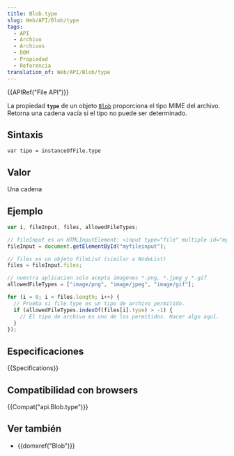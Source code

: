 ```yaml
---
title: Blob.type
slug: Web/API/Blob/type
tags:
  - API
  - Archivo
  - Archivos
  - DOM
  - Propiedad
  - Referencia
translation_of: Web/API/Blob/type
---
```


{{APIRef("File API")}}

La propiedad **`type`** de un objeto [`Blob`](/es/docs/Web/API/Blob) proporciona el tipo MIME del archivo. Retorna una cadena vacía si el tipo no puede ser determinado.

## Sintaxis

```
var tipo = instanceOfFile.type
```

## Valor

Una cadena

## Ejemplo

```js
var i, fileInput, files, allowedFileTypes;

// fileInput es un HTMLInputElement: <input type="file" multiple id="myfileinput">
fileInput = document.getElementById("myfileinput");

// files es un objeto FileList (similar a NodeList)
files = fileInput.files;

// nuestra aplicacion solo acepta imagenes *.png, *.jpeg y *.gif
allowedFileTypes = ["image/png", "image/jpeg", "image/gif"];

for (i = 0; i < files.length; i++) {
  // Prueba si file.type es un tipo de archivo permitido.
  if (allowedFileTypes.indexOf(files[i].type) > -1) {
    // El tipo de archivo es uno de los permitidos. Hacer algo aquí.
  }
});
```

## Especificaciones

{{Specifications}}

## Compatibilidad con browsers

{{Compat("api.Blob.type")}}

## Ver también

- {{domxref("Blob")}}
